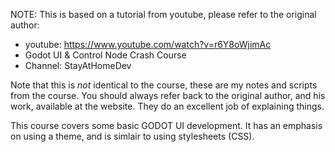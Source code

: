NOTE: This is based on a tutorial from youtube, please refer to the original author: 
* youtube:  https://www.youtube.com/watch?v=r6Y8oWjimAc
* Godot UI & Control Node Crash Course
* Channel: StayAtHomeDev


Note that this is *not* identical to the course, these are my notes and scripts from the course. You should always refer back to the original author, and his work, available at the website.  They do an excellent job of explaining things.

This course covers some basic GODOT UI development.  It has an emphasis on using a theme, and is simlair to using stylesheets (CSS).

